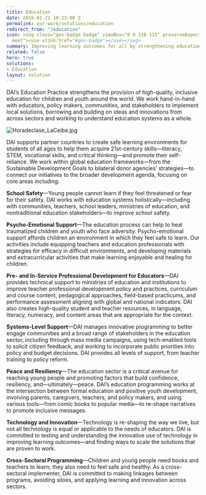 ```yaml
---
title: Education
date: 2016-01-21 18:23:00 Z
permalink: our-work/solutions/education
redirect_from: "/education"
icon: <svg class="gov-badge badge" viewBox="0 0 116 115" preserveAspectRatio="xMinYMax
  meet"><use xlink:href="#gov-badge"></use></svg>
summary: Improving learning outcomes for all by strengthening education systems, forging cross-sectoral linkages, and engaging stakeholders.
related: false
hero: true
solutions:
- Education
layout: solution
---
```


DAI’s Education Practice strengthens the provision of high-quality, inclusive education for children and youth around the world. We work hand-in-hand with educators, policy makers, communities, and stakeholders to implement local solutions, borrowing and building on ideas and innovations from across sectors and working to understand education systems as a whole. 

![Horadeclase_LaCeiba.jpg](/uploads/Horadeclase_LaCeiba.jpg)

DAI supports partner countries to create safe learning environments for students of all ages to help them acquire 21st-century skills—literacy, STEM, vocational skills, and critical thinking—and promote their self-reliance. We work within global education frameworks—from the Sustainable Development Goals to bilateral donor agencies’ strategies—to connect our initiatives to the broader development agenda, focusing on core areas including:

**School Safety**—Young people cannot learn if they feel threatened or fear for their safety. DAI works with education systems holistically—including with communities, teachers, school leaders, ministries of education, and nontraditional education stakeholders—to improve school safety. 

**Psycho-Emotional Support**—The education process can help to heal traumatized children and youth who face adversity. Psycho-emotional support affords children an environment in which they feel safe to learn. Our activities include equipping teachers and education professionals with strategies for efficacy in difficult environments, and developing materials and extracurricular activities that make learning enjoyable and healing for children. 

**Pre- and In-Service Professional Development for Educators**—DAI provides technical support to ministries of education and institutions to improve teacher professional development policy and practices, curriculum and course content, pedagogical approaches, field-based practicums, and performance assessment aligning with global and national indicators. DAI also creates high-quality student and teacher resources, in language, literacy, numeracy, and content areas that are appropriate for the context.

**Systems-Level Support**—DAI manages innovative programming to better engage communities and a broad range of stakeholders in the education sector, including through mass media campaigns, using tech-enabled tools to solicit citizen feedback, and working to incorporate public priorities into policy and budget decisions. DAI provides all levels of support, from teacher training to policy reform. 

**Peace and Resiliency**—The education sector is a critical avenue for reaching young people and promoting factors that build confidence, resiliency, and—ultimately—peace. DAI’s education programming works at the intersection between formal education and positive youth development, involving parents, caregivers, teachers, and policy makers, and using various tools—from comic books to popular media—to re-shape narratives to promote inclusive messages.

**Technology and Innovation**—Technology is re-shaping the way we live, but not all technology is equal or applicable to the needs of educators. DAI is committed to testing and understanding the innovative use of technology in improving learning outcomes—and finding ways to scale the solutions that are proven to work.

**Cross-Sectoral Programming**—Children and young people need books and teachers to learn; they also need to feel safe and healthy. As a cross-sectoral implementer, DAI is committed to making linkages between programs, avoiding siloes, and applying learning and innovation across sectors.

<br>

